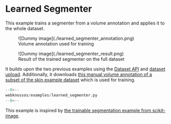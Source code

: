 # Learned Segmenter

This example trains a segmenter from a volume annotation and applies it to the whole dataset.

<figure markdown>
  ![Dummy image](./learned_segmenter_annotation.png)
  <figcaption>Volume annotation used for training</figcaption>
</figure>
<figure markdown>
  ![Dummy image](./learned_segmenter_result.png)
  <figcaption>Result of the trained segmenter on the full dataset</figcaption>
</figure>

It builds upon the two previous examples using the [Dataset API](dataset_usage.md) and [dataset upload](upload_image_data.md).
Additionally, it downloads [this manual volume annotation of a subset of the skin example dataset](https://webknossos.org/annotations/Explorational/616457c2010000870032ced4) which is used for training.


```python
--8<--
webknossos/examples/learned_segmenter.py
--8<--
```

This example is inspired by [the trainable segmentation example from scikit-image](https://scikit-image.org/docs/dev/auto_examples/segmentation/plot_trainable_segmentation.html).
